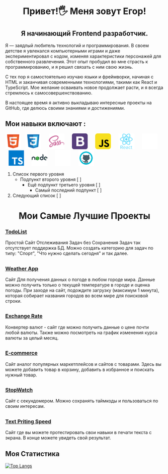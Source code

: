## <h1 align="center" color="red" size="90">Привет!🖐 Меня зовут Егор!</h1>
<h2 align="center">Я начинающий Frontend разработчик.</h2>
<p>
Я — заядлый любитель технологий и программирования. В своем детстве я увлекался компьютерными играми и даже экспериментировал с кодом, изменяя характеристики персонажей для собственного развлечения. Этот опыт пробудил во мне страсть к программированию, и я решил связать с ним свою жизнь.

С тех пор я самостоятельно изучаю языки и фреймворки, начиная с HTML и заканчивая современными технологиями, такими как React и TypeScript. Мое желание осваивать новое продолжает расти, и я всегда стремлюсь к самосовершенствованию.

В настоящее время я активно выкладываю интересные проекты на GitHub, где делюсь своими знаниями и достижениями.
</p>

<h2>Мои навыки включают : </h2>
<div height="500">
<img src="./иконки/html.svg" width="50" height="50">
<img src="./иконки/file_type_css_icon_130661.svg" width="50" height="50" hspace="10">
<img src="./иконки/sass_original_logo_icon_146350.svg" width="50" height="50" hspace="10">
<img src="./иконки/bootstrap-svgrepo-com.svg" width="50" height="50" hspace="10">
<img src="./иконки/javascript_icon_130900.svg" width="50" height="50" hspace="10">
<img src="./иконки/react_original_wordmark_logo_icon_146375.svg" width="50" height="50" hspace="10">
<img src="./иконки/redux-white.svg" width="50" height="50" hspace="10">
<img src="./иконки/typescript_original_logo_icon_146317.svg" width="50" height="50" hspace="10">
<img src="./иконки/node_icon_196185.svg" width="50" height="50" hspace="10">
<img src="./иконки/mysql-svgrepo-com.svg" width="50" height="50" hspace="10">
<img src="./иконки/github_original_wordmark_logo_icon_146506.svg" width="50" height="50" hspace="10">
</div>

1. Список первого уровня
   - Подпункт второго уровня [ ]
     - Ещё подпункт третьего уровня [ ]
       - Самый последний подпункт [ ]
2. Следующий список [ ]






<h1 align="center">Мои Самые Лучшие Проекты</h1>

<h3><a href="https://github.com/EgorUU/Todolist-react-ts">TodoList</a></h3>
<p>
  Простой Сайт Отслеживания Задач без Сохранения Задач так отсутствует поддержка БД.
  Можно создать категорию для задач по типу: "Спорт", "Что нужно сделать сегодня" и так далее.
</p>
<h2 align="center"></h2>
<h3><a href="https://github.com/EgorUU/weather-app">Weather App</a></h3>
<p>
  Сайт Для получения данных о погоде в любом городе мира.
  Данные можно получить только о текущей температуре в городе и оценка погоды.
  При заходе на сайт, подождите загрузку (максимум 1 минута), которая собирает названия городов во всем мире для поисковой строки.
</p>
<h2 align="center"></h2>
<h3><a href="https://github.com/EgorUU/Exchange-Rate-app">Exchange Rate</a></h3>
<p>
  Конвертер валют - сайт где можно получить данные о цене почти любой валюты.
  Также можно посмотреть на график изменения курса валюты за целый месяц.
</p>
<h2 align="center"></h2>
<h3><a href="https://github.com/EgorUU/E-commerce">E-commerce</a></h3>
<p>
  Сайт аналог популярных маркетплейсов и сайтов с товарами.
  Здесь вы можете добавить товар в корзину, добавить в избранное и поискать нужный товар.
</p>
<h2 align="center"></h2>
<h3><a href="https://github.com/EgorUU/StopWatch-react-ts">StopWatch</a></h3>
<p>
  Сайт с секундомером. Можно сохранять таймкоды и пользоваться по своим интересам.
</p>
<h2 align="center"></h2>
<h3><a href="https://github.com/EgorUU/text-priting-speed-rts">Text Priting Speed</a></h3>
<p>
  Сайт где вы можете протестировать свои навыки в печати текста с экрана.
  В конце можете увидеть свой результат.
</p>
<h2 align="center"></h2>

<h2>Моя Статистика</h2>

[![Top Langs](https://github-readme-stats.vercel.app/api/top-langs/?username=anuraghazra)](https://github.com/anuraghazra/github-readme-stats)
